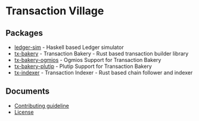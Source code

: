 # Transaction Village

## Packages

- [ledger-sim](./ledger-sim/) - Haskell based Ledger simulator
- [tx-bakery](./tx-bakery) - Transaction Bakery - Rust based transaction builder
  library
- [tx-bakery-ogmios](./tx-bakery-ogmios) - Ogmios Support for Transaction Bakery
- [tx-bakery-plutip](./tx-bakery-plutip) - Plutip Support for Transaction Bakery
- [tx-indexer](./tx-indexer/) - Transaction Indexer - Rust based chain follower
  and indexer

## Documents

- [Contributing guideline](/CONTRIBUTING.md)
- [License](/LICENSE)
